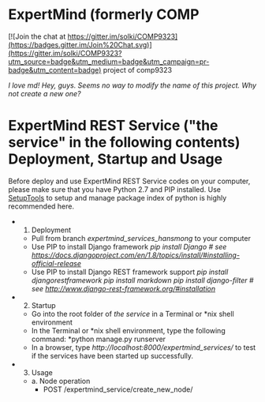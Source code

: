 # ExpertMind (formerly COMP

[![Join the chat at https://gitter.im/solki/COMP9323](https://badges.gitter.im/Join%20Chat.svg)](https://gitter.im/solki/COMP9323?utm_source=badge&utm_medium=badge&utm_campaign=pr-badge&utm_content=badge)
project of comp9323

*I love md!*
*Hey, guys. Seems no way to modify the name of this project. Why not create a new one?*

# ExpertMind REST Service ("the service" in the following contents) Deployment, Startup and Usage
Before deploy and use ExpertMind REST Service codes on your computer, please make sure that you have Python 2.7 and PIP installed. Use [SetupTools](https://pypi.python.org/pypi/setuptools) to setup and manage package index of python is highly recommended here.
- 1. Deployment
  - Pull from branch *expertmind_services_hansmong* to your computer
  - Use PIP to install Django framework
      *pip install Django &#35; see https://docs.djangoproject.com/en/1.8/topics/install/#installing-official-release*
  - Use PIP to install Django REST framework support
      *pip install djangorestframework*
      *pip install markdown*
      *pip install django-filter &#35; see http://www.django-rest-framework.org/#installation*
- 2. Startup
  - Go into the root folder of *the service* in a Terminal or &#42;nix shell environment
  - In the Terminal or &#42;nix shell environment, type the following command:
      *python manage.py runserver
  - In a browser, type *http://localhost:8000/expertmind_services/* to test if the services have been started up successfully.
- 3. Usage
  - a. Node operation
    - POST /expertmind_service/create_new_node/
